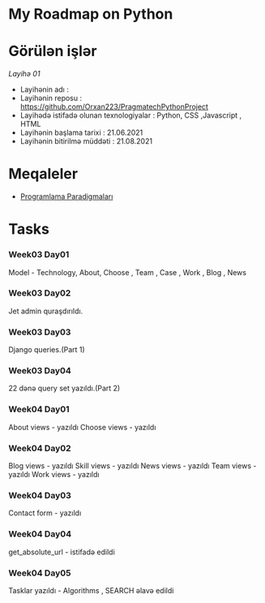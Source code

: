 # My Roadmap on Python

# Görülən işlər
*Layihə 01*
- Layihənin adı : 
- Layihənin reposu : https://github.com/Orxan223/PragmatechPythonProject
- Layihədə istifadə olunan texnologiyalar : Python,  CSS ,Javascript , HTML
- Layihənin başlama tarixi : 21.06.2021
- Layihənin bitirilmə müddəti : 21.08.2021

# Meqaleler
- [Programlama Paradigmaları](https://or-xan-2018.medium.com/programlama-paradigmalar%C4%B1-9f9b90eb3f25)


# Tasks
### Week03 Day01
Model - Technology, About, Choose , Team , Case , Work , Blog , News

### Week03 Day02
Jet admin quraşdırıldı.

### Week03 Day03
Django queries.(Part 1)

### Week03 Day04
22 dənə query set yazıldı.(Part 2)


### Week04 Day01
About views - yazıldı
Choose views - yazıldı

### Week04 Day02
Blog views - yazıldı
Skill views - yazıldı
News views - yazıldı
Team views - yazıldı
Work views - yazıldı

### Week04 Day03
Contact form - yazıldı

### Week04 Day04
get_absolute_url - istifadə edildi

### Week04 Day05
Tasklar yazıldı - Algorithms , SEARCH əlavə edildi
